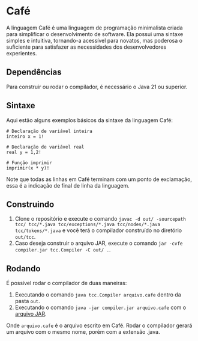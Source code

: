# Café

A linguagem Café é uma linguagem de programação minimalista criada para simplificar o desenvolvimento de software. Ela possui uma sintaxe simples e intuitiva, tornando-a acessível para novatos, mas poderosa o suficiente para satisfazer as necessidades dos desenvolvedores experientes.

## Dependências
Para construir ou rodar o compilador, é necessário o Java 21 ou superior.

## Sintaxe

Aqui estão alguns exemplos básicos da sintaxe da linguagem Café:

```cafe
# Declaração de variável inteira
inteiro x = 1!

# Declaração de variável real
real y = 1,2!

# Função imprimir
imprimir(x * y)!
```

Note que todas as linhas em Café terminam com um ponto de exclamação, essa é a indicação de final de linha da linguagem.


## Construindo
1. Clone o repositório e execute o comando `javac -d out/ -sourcepath tcc/ tcc/*.java tcc/exceptions/*.java tcc/nodes/*.java tcc/tokens/*.java` e você terá o compilador construído no diretório `out/tcc`.
2. Caso deseja construir o arquivo JAR, execute o comando `jar -cvfe compiler.jar tcc.Compiler -C out/ .`.

## Rodando
É possível rodar o compilador de duas maneiras: 
1. Executando o comando `java tcc.Compiler arquivo.cafe` dentro da pasta `out`.
2. Executando o comando `java -jar compiler.jar arquivo.cafe` com o <a href="https://github.com/salatine/cafe-compiler/releases">arquivo JAR</a>.

Onde `arquivo.cafe` é o arquivo escrito em Café. Rodar o compilador gerará um arquivo com o mesmo nome, porém com a extensão .java.
